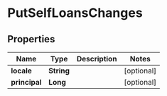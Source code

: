 

# PutSelfLoansChanges


## Properties

| Name | Type | Description | Notes |
|------------ | ------------- | ------------- | -------------|
|**locale** | **String** |  |  [optional] |
|**principal** | **Long** |  |  [optional] |



